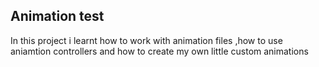 ## Animation test
In this project i learnt how to work with animation files ,how to use aniamtion controllers and 
how to create my own little custom animations